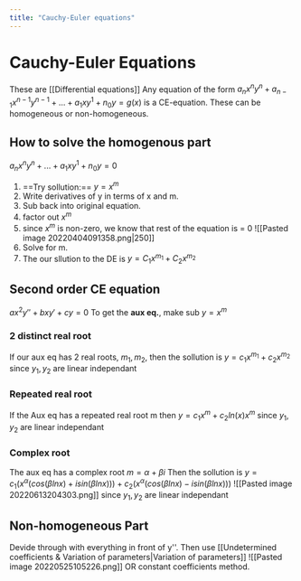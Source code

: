 ```yaml
---
title: "Cauchy-Euler equations"
---
```

# Cauchy-Euler Equations
These are [[Differential equations]]
Any equation of the form 
$a_nx^ny^n+a_{n-1}x^{n-1}y^{n-1}+...+a_1xy^1 + n_0y=g(x)$
is a CE-equation. These can be homogeneous or non-homogeneous.

##  How to solve the homogenous part
$a_nx^ny^n+...+a_1xy^1 + n_0y=0$

1. ==Try sollution:== $y=x^m$
2. Write derivatives of y in terms of x and m.
3. Sub back into original equation.
4. factor out $x^m$
5. since $x^m$ is non-zero, we know that rest of the equation is = 0
	![[Pasted image 20220404091358.png|250]]
6. Solve for m.
7. The our sllution to the DE is $y=C_1x^{m_1}+C_2x^{m_2}$

## Second order CE equation
$ax^2y''+bxy'+cy=0$
To get the **aux eq.**, make sub $y=x^m$

### 2 distinct real root
If our aux eq has 2 real roots, $m_1, m_2$, then the sollution is 
$y =c_1x^{m_1} + c_2x^{m_2}$ 
since $y_1, y_2$ are linear independant

### Repeated real root
If the Aux eq has a repeated real root m then 
$y = c_1x^m+ c_2ln(x)x^m$ 
since $y_1, y_2$ are linear independant

### Complex root
The aux eq has a complex root $m=\alpha + \beta i$
Then the sollution is 
$y=c_1(x^\alpha(cos(\beta lnx)+isin(\beta lnx)))+c_2(x^\alpha(cos(\beta lnx)-isin(\beta lnx)))$ 
![[Pasted image 20220613204303.png]]
since $y_1, y_2$ are linear independant

## Non-homogeneous Part
Devide through with everything in front of y''.
Then use [[Undetermined coefficients & Variation of parameters|Variation of parameters]]
![[Pasted image 20220525105226.png]]
OR constant coefficients method.
